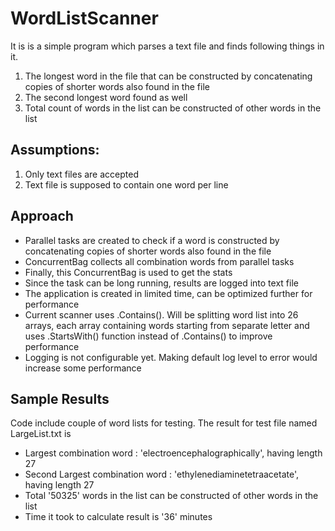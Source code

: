 # WordListScanner
 It is is a simple program which parses a text file and finds following things in it.
 1. The longest word in the file that can be constructed by concatenating copies of shorter words also found in the file
 2. The second longest word found as well
 3. Total count of words in the list can be constructed of other words in the list

## Assumptions:
 1. Only text files are accepted
 2. Text file is supposed to contain one word per line

## Approach
 - Parallel tasks are created to check if a word is constructed by concatenating copies of shorter words also found in the file
 - ConcurrentBag collects all combination words from parallel tasks
 - Finally, this ConcurrentBag is used to get the stats
 - Since the task can be long running, results are logged into text file
 - The application is created in limited time, can be optimized further for performance
 - Current scanner uses .Contains(). Will be splitting word list into 26 arrays, each array containing words starting from separate letter and uses .StartsWith() function instead of .Contains() to improve performance
 - Logging is not configurable yet. Making default log level to error would increase some performance

## Sample Results
Code include couple of word lists for testing. The result for test file named LargeList.txt is
 - Largest combination word : 'electroencephalographically', having length 27
 - Second Largest combination word : 'ethylenediaminetetraacetate', having length 27
 - Total '50325' words in the list can be constructed of other words in the list
 - Time it took to calculate result is '36' minutes
